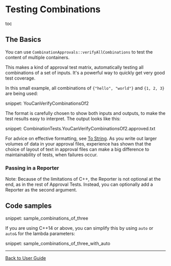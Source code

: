 <a id="top"></a>

# Testing Combinations

toc

## The Basics

You can use `CombinationApprovals::verifyAllCombinations` to test the content of multiple containers.

This makes a kind of approval test matrix, automatically testing all combinations of a set of inputs. It's a powerful way to quickly get very good test coverage.

In this small example, all combinations of `{"hello", "world"}` and `{1, 2, 3}` are being used:

snippet: YouCanVerifyCombinationsOf2

The format is carefully chosen to show both inputs and outputs, to make the test results easy to interpret. The output looks like this:

snippet: CombinationTests.YouCanVerifyCombinationsOf2.approved.txt

For advice on effective formatting, see [To String](/doc/ToString.md#top). As you write out larger volumes of data in your approval files, experience has shown that the choice of layout of text in approval files can make a big difference to maintainability of tests, when failures occur.

### Passing in a Reporter

Note: Because of the limitations of C++, the Reporter is not optional at the end, as in the rest of Approval Tests. Instead, you can optionally add a Reporter as the second argument.

## Code samples

snippet: sample_combinations_of_three

If you are using C++14 or above, you can simplify this by using `auto` or `auto&` for the lambda parameters:

snippet: sample_combinations_of_three_with_auto

---

[Back to User Guide](/doc/README.md#top)
